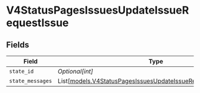 # V4StatusPagesIssuesUpdateIssueRequestIssue


## Fields

| Field                                                                                                                            | Type                                                                                                                             | Required                                                                                                                         | Description                                                                                                                      |
| -------------------------------------------------------------------------------------------------------------------------------- | -------------------------------------------------------------------------------------------------------------------------------- | -------------------------------------------------------------------------------------------------------------------------------- | -------------------------------------------------------------------------------------------------------------------------------- |
| `state_id`                                                                                                                       | *Optional[int]*                                                                                                                  | :heavy_minus_sign:                                                                                                               | N/A                                                                                                                              |
| `state_messages`                                                                                                                 | List[[models.V4StatusPagesIssuesUpdateIssueRequestStateMessage](../models/v4statuspagesissuesupdateissuerequeststatemessage.md)] | :heavy_minus_sign:                                                                                                               | N/A                                                                                                                              |